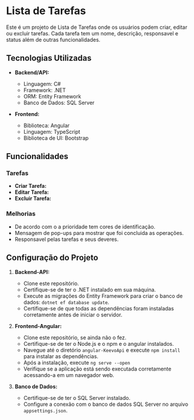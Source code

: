 # Lista de Tarefas

Este é um projeto de Lista de Tarefas onde os usuários podem criar, editar ou excluir tarefas. Cada tarefa tem um nome, descrição, responsavel e status além de outras funcionalidades.

## Tecnologias Utilizadas

- **Backend/API:**
  - Linguagem: C#
  - Framework: .NET
  - ORM: Entity Framework
  - Banco de Dados: SQL Server

- **Frontend:**
  - Biblioteca: Angular
  - Linguagem: TypeScript
  - Biblioteca de UI: Bootstrap 

## Funcionalidades

### Tarefas

- **Criar Tarefa:** 
- **Editar Tarefa:** 
- **Excluir Tarefa:** 

### Melhorias
- De acordo com o a prioridade tem cores de identificação.
- Mensagem de pop-ups para mostrar que foi concluida as operações.
- Responsavel pelas tarefas e seus deveres.

## Configuração do Projeto

1. **Backend-API:**
    - Clone este repositório.
    - Certifique-se de ter o .NET instalado em sua máquina.
    - Execute as migrações do Entity Framework para criar o banco de dados: `dotnet ef database update`.
    - Certifique-se de que todas as dependências foram instaladas corretamente antes de iniciar o servidor.

2. **Frontend-Angular:**
    - Clone este repositório, se ainda não o fez.
    - Certifique-se de ter o Node.js e o npm e o angular instalados.
    - Navegue até o diretório `angular-KeevoApi` e execute `npm install` para instalar as dependências.
    - Após a instalação, execute `ng serve --open`
    - Verifique se a aplicação está sendo executada corretamente acessando-a em um navegador web.

3. **Banco de Dados:**
    - Certifique-se de ter o SQL Server instalado.
    - Configure a conexão com o banco de dados SQL Server no arquivo `appsettings.json`.


